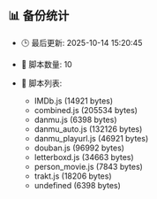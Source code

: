 ## 📊 备份统计

- 🕒 最后更新: 2025-10-14 15:20:45
- 📁 脚本数量: 10
- 📄 脚本列表:

  - IMDb.js (14921 bytes)
  - combined.js (205534 bytes)
  - danmu.js (6398 bytes)
  - danmu_auto.js (132126 bytes)
  - danmu_playurl.js (46921 bytes)
  - douban.js (96992 bytes)
  - letterboxd.js (34663 bytes)
  - person_movie.js (7843 bytes)
  - trakt.js (18206 bytes)
  - undefined (6398 bytes)

